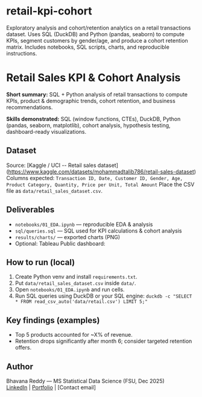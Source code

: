# retail-kpi-cohort
Exploratory analysis and cohort/retention analytics on a retail transactions dataset. Uses SQL (DuckDB) and Python (pandas, seaborn) to compute KPIs, segment customers by gender/age, and produce a cohort retention matrix. Includes notebooks, SQL scripts, charts, and reproducible instructions.

# Retail Sales KPI & Cohort Analysis

**Short summary:** SQL + Python analysis of retail transactions to compute KPIs, product & demographic trends, cohort retention, and business recommendations.

**Skills demonstrated:** SQL (window functions, CTEs), DuckDB, Python (pandas, seaborn, matplotlib), cohort analysis, hypothesis testing, dashboard-ready visualizations.

## Dataset
Source: [Kaggle / UCI -- Retail sales dataset] (https://www.kaggle.com/datasets/mohammadtalib786/retail-sales-dataset)
Columns expected:
`Transaction ID, Date, Customer ID, Gender, Age, Product Category, Quantity, Price per Unit, Total Amount`
Place the CSV file as `data/retail_sales_dataset.csv`.

## Deliverables
- `notebooks/01_EDA.ipynb` — reproducible EDA & analysis
- `sql/queries.sql` — SQL used for KPI calculations & cohort analysis
- `results/charts/` — exported charts (PNG)
- Optional: Tableau Public dashboard: <link>

## How to run (local)
1. Create Python venv and install `requirements.txt`.
2. Put `data/retail_sales_dataset.csv` inside `data/`.
3. Open `notebooks/01_EDA.ipynb` and run cells.
4. Run SQL queries using DuckDB or your SQL engine: `duckdb -c "SELECT * FROM read_csv_auto('data/retail.csv') LIMIT 5;"`

## Key findings (examples)
- Top 5 products accounted for ~X% of revenue.
- Retention drops significantly after month 6; consider targeted retention offers.

## Author
Bhavana Reddy — MS Statistical Data Science (FSU, Dec 2025)  
[LinkedIn](your-link) | [Portfolio](your-site) | [Contact email]
